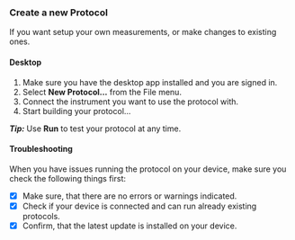 ### Create a new Protocol

If you want setup your own measurements, or make changes to existing ones.

#### Desktop

1. Make sure you have the desktop app installed and you are signed in.
2. Select **New Protocol...** from the File menu.
3. Connect the instrument you want to use the protocol with.
4. Start building your protocol...

***Tip:*** Use **<i class="fa fa-play"></i> Run** to test your protocol at any time.

#### Troubleshooting

When you have issues running the protocol on your device, make sure you check the following things first:

- [x] Make sure, that there are no errors or warnings indicated.
- [x] Check if your device is connected and can run already existing protocols.
- [x] Confirm, that the latest update is installed on your device.